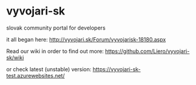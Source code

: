 # vyvojari-sk
slovak community portal for developers

it all began here: http://vyvojari.sk/Forum/vyvojarisk-18180.aspx

Read our wiki in order to find out more: https://github.com/Liero/vyvojari-sk/wiki

or check latest (unstable) version: https://vyvojari-sk-test.azurewebsites.net/

